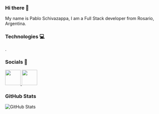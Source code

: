 ### Hi there 👋

My name is Pablo Schivazappa, I am a Full Stack developer from Rosario, Argentina.


### Technologies 💻

.

### Socials 📱

<a href="https://www.linkedin.com/in/pablo-fernando-schivazappa-00503717b/"/>
    <img height="50" src="https://cdn2.iconfinder.com/data/icons/social-icon-3/512/social_style_3_in-306.png"/>
</a>

<a href="https://www.instagram.com/pablo.schivazappa/"/>
    <img height="50" src="https://user-images.githubusercontent.com/103260419/209375636-aeaddac3-8890-4e39-9f5a-6481e0292dc0.png"/>
</a>


### GitHub Stats

![GitHub Stats](https://github-readme-stats.vercel.app/api?username=pabloschivazappa&theme=midnight-purple)

<!--
**pabloschivazappa/pabloschivazappa** is a ✨ _special_ ✨ repository because its `README.md` (this file) appears on your GitHub profile.

Here are some ideas to get you started:

- 🔭 I’m currently working on ...
- 🌱 I’m currently learning ...
- 👯 I’m looking to collaborate on ...
- 🤔 I’m looking for help with ...
- 💬 Ask me about ...
- 📫 How to reach me: ...
- 😄 Pronouns: ...
- ⚡ Fun fact: ...
-->
